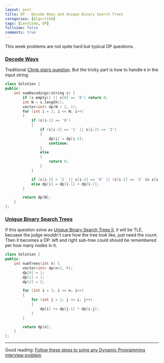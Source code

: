 ```yaml
---
layout: post
title: DP - Decode Ways and Unique Binary Search Trees
categories: [Algorithm]
tags: [LeetCode, DP]
fullview: false
comments: true
---
```


This week problems are not quite hard but typical DP questions.

### [Decode Ways](https://leetcode.com/problems/decode-ways/description/)

Traditional [Climb stairs question](https://blog.csdn.net/qq_20916555/article/details/51106017). But the tricky part is how to handle `0` in the input string.

```C++
class Solution {
public:
    int numDecodings(string s) {
        if (s.empty() || s[0] == '0') return 0;
        int N = s.length();
        vector<int> dp(N + 1, 1);
        for (int i = 2; i <= N; i++)
        {
            if (s[i-1] == '0')
            {
                if (s[i-2] == '1' || s[i-2] == '2')
                {
                    dp[i] = dp[i-2];
                    continue;
                }
                else
                {
                    return 0;
                }
            }

            if (s[i-2] > '2' || s[i-2] == '0' || (s[i-2] == '2' && s[i-1] > '6')) dp[i] = dp[i-1];
            else dp[i] = dp[i-1] + dp[i-2];
        }

        return dp[N];
    }
};
```

### [Unique Binary Search Trees](https://leetcode.com/problems/unique-binary-search-trees/description/)

If this question solve as [Unique Binary Search Trees II](https://leetcode.com/problems/unique-binary-search-trees-ii/description/), it will be TLE, becuase the judge wouldn't care how the tree look like, just need the count. Then it becomes a DP: left and right sub-tree could should be remembered per how many nodes in it. 

```C++
class Solution {
public:
    int numTrees(int n) {
        vector<int> dp(n+1, 0);
        dp[0] = 1;
        dp[1] = 1;
        dp[2] = 2;

        for (int i = 3; i <= n; i++)
        {
            for (int j = 1; j <= i; j++)
            {
                dp[i] += dp[j-1] * dp[i-j];
            }
        }

        return dp[n];
    }
};
```

---

Good reading: [Follow these steps to solve any Dynamic Programming interview problem](https://medium.freecodecamp.org/follow-these-steps-to-solve-any-dynamic-programming-interview-problem-cc98e508cd0e)